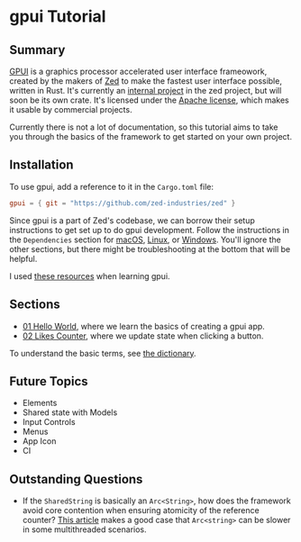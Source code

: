 # gpui Tutorial

## Summary

[GPUI](https://www.gpui.rs) is a graphics processor accelerated user interface frameowork, created by the makers of [Zed](https://zed.dev) to make the fastest user interface possible, written in Rust. It's currently an [internal project](https://github.com/zed-industries/zed/tree/main/crates/gpui) in the zed project, but will soon be its own crate. It's licensed under the [Apache license](https://github.com/zed-industries/zed/blob/main/crates/gpui/LICENSE-APACHE), which makes it usable by commercial projects.

Currently there is not a lot of documentation, so this tutorial aims to take you through the basics of the framework to get started on your own project.

## Installation

To use gpui, add a reference to it in the `Cargo.toml` file:

```toml
gpui = { git = "https://github.com/zed-industries/zed" }
```

Since gpui is a part of Zed's codebase, we can borrow their setup instructions to get set up to do gpui development. Follow the instructions in the `Dependencies` section for [macOS](https://github.com/zed-industries/zed/blob/main/docs/src/development/macos.md#dependencies), [Linux](https://github.com/zed-industries/zed/blob/main/docs/src/development/linux.md#dependencies), or [Windows](https://github.com/zed-industries/zed/blob/main/docs/src/development/windows.md#dependencies). You'll ignore the other sections, but there might be troubleshooting at the bottom that will be helpful.

I used [these resources](resources.md) when learning gpui.

## Sections

* [01 Hello World](01-hello-world.md), where we learn the basics of creating a gpui app.
* [02 Likes Counter](02-likes-counter.md), where we update state when clicking a button.

To understand the basic terms, see [the dictionary](dictionary.md).

## Future Topics

* Elements
* Shared state with Models
* Input Controls
* Menus
* App Icon
* CI

## Outstanding Questions

* If the `SharedString` is basically an `Arc<String>`, how does the framework avoid core contention when ensuring atomicity of the reference counter? [This article](https://blocklisted.github.io/blog/arc_str_vs_string_is_it_really_faster/) makes a good case that `Arc<string>` can be slower in some multithreaded scenarios.
